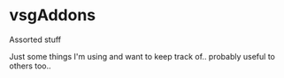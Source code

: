 # vsgAddons
Assorted stuff

Just some things I'm using and want to keep track of.. probably useful to others too..
